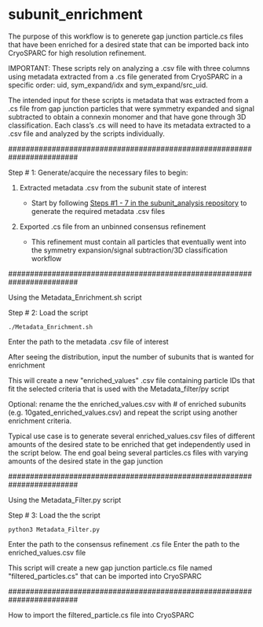# subunit_enrichment

The purpose of this workflow is to generete gap junction particle.cs files that have been enriched for a desired state that can be imported back into CryoSPARC for high resolution refinement.


IMPORTANT:
These scripts rely on analyzing a .csv file with three columns using metadata extracted from a .cs file generated from CryoSPARC in a specific order: uid, sym_expand/idx and sym_expand/src_uid.

The intended input for these scripts is metadata that was extracted from a .cs file from gap junction particles that were symmetry expanded and signal subtracted to obtain a connexin monomer and that have gone through 3D classification. Each class’s .cs will need to have its metadata extracted to a .csv file and analyzed by the scripts individually.

########################################################################


Step # 1: Generate/acquire the necessary files to begin:

1) Extracted metadata .csv from the subunit state of interest
   - Start by following [Steps #1 - 7 in the subunit_analysis repository](https://github.com/reichow-lab/subunit_analysis/blob/main/README.md) to generate the required metadata .csv files

2) Exported .cs file from an unbinned consensus refinement
   - This refinement must contain all particles that eventually went into the symmetry expansion/signal subtraction/3D classification workflow


########################################################################


Using the Metadata_Enrichment.sh script

Step # 2: Load the script
```
./Metadata_Enrichment.sh
```
Enter the path to the metadata .csv file of interest

After seeing the distribution, input the number of subunits that is wanted for enrichment

This will create a new "enriched_values" .csv file containing particle IDs that fit the selected criteria that is used with the Metadata_filter/py script

Optional: rename the the enriched_values.csv with # of enriched subunits (e.g. 10gated_enriched_values.csv) and repeat the script using another enrichment criteria.

Typical use case is to generate several enriched_values.csv files of different amounts of the desired state to be enriched that get independently used in the script below. 
The end goal being several particles.cs files with varying amounts of the desired state in the gap junction


########################################################################


Using the Metadata_Filter.py script

Step # 3: Load the the script

```
python3 Metadata_Filter.py
```
Enter the path to the consensus refinement .cs file
Enter the path to the enriched_values.csv file

This script will create a new gap junction particle.cs file named "filtered_particles.cs" that can be imported into CryoSPARC


########################################################################

How to import the filtered_particle.cs file into CryoSPARC




